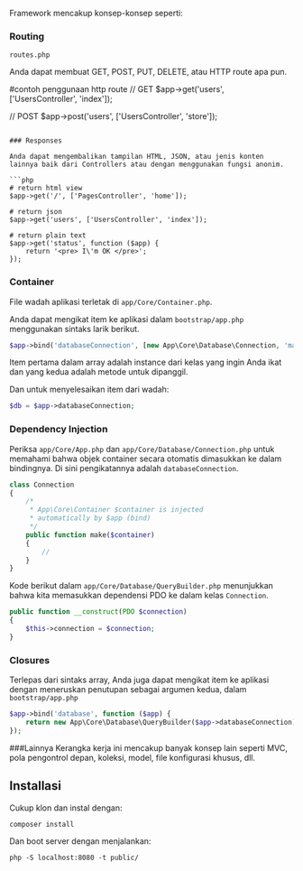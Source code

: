 Framework mencakup konsep-konsep seperti:

### Routing

`routes.php`

Anda dapat membuat GET, POST, PUT, DELETE, atau HTTP route apa pun.

#contoh penggunaan http route
// GET
$app->get('users', ['UsersController', 'index']);

// POST
$app->post('users', ['UsersController', 'store']);
```

### Responses

Anda dapat mengembalikan tampilan HTML, JSON, atau jenis konten lainnya baik dari Controllers atau dengan menggunakan fungsi anonim.

```php
# return html view
$app->get('/', ['PagesController', 'home']);

# return json
$app->get('users', ['UsersController', 'index']);

# return plain text
$app->get('status', function ($app) {
	return '<pre> I\'m OK </pre>';
});
```

### Container

File wadah aplikasi terletak di `app/Core/Container.php`.

Anda dapat mengikat item ke aplikasi dalam `bootstrap/app.php` menggunakan sintaks larik berikut.

```php
$app->bind('databaseConnection', [new App\Core\Database\Connection, 'make']);
```
Item pertama dalam array adalah instance dari kelas yang ingin Anda ikat dan yang kedua adalah metode untuk dipanggil.

Dan untuk menyelesaikan item dari wadah:

```php
$db = $app->databaseConnection;
```

### Dependency Injection

Periksa `app/Core/App.php` dan `app/Core/Database/Connection.php` untuk memahami bahwa objek container secara otomatis dimasukkan ke dalam bindingnya. Di sini pengikatannya adalah `databaseConnection`.

```php
class Connection
{
	/*
	 * App\Core\Container $container is injected 
	 * automatically by $app (bind)
	 */
    public function make($container)
    {
    	//
    }
}
```

Kode berikut dalam `app/Core/Database/QueryBuilder.php` menunjukkan bahwa kita memasukkan dependensi PDO ke dalam kelas `Connection`.

```php
public function __construct(PDO $connection)
{
    $this->connection = $connection;
}
```

### Closures

Terlepas dari sintaks array, Anda juga dapat mengikat item ke aplikasi dengan meneruskan penutupan sebagai argumen kedua, dalam `bootstrap/app.php`

```php
$app->bind('database', function ($app) {
	return new App\Core\Database\QueryBuilder($app->databaseConnection);
});
```

###Lainnya
Kerangka kerja ini mencakup banyak konsep lain seperti MVC, pola pengontrol depan, koleksi, model, file konfigurasi khusus, dll.

## Installasi

Cukup klon dan instal dengan:

`composer install`

Dan boot server dengan menjalankan:

`php -S localhost:8080 -t public/`



